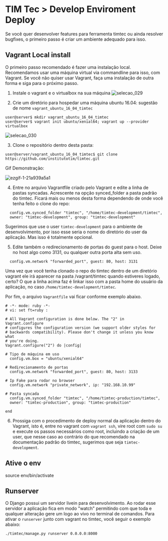 # TIM Tec > Develop Enviroment Deploy

Se você quer desenvolver features para ferramenta timtec ou ainda resolver bugfixes, o primeiro passo é criar um ambiente adequado para isso. 

## Vagrant Local install
O primeiro passo recomendado é fazer uma instalação local. Recomendamos usar uma máquina virtual via commandline para isso, com Vagrant. Se você não quiser usar Vagrant, faça uma instalação de outra forma e siga para o próximo passo. 

1. Instale o vagrant e o virtualbox na sua máquina
![selecao_029](https://user-images.githubusercontent.com/641411/27147091-ee65787e-5111-11e7-877e-f59e0ceb4398.png)

2. Crie um diretório para hospedar uma máquina ubuntu 16.04: sugestão de nome ```vagrant_ubuntu_16_04_timtec```

```
user@server$ mkdir vagrant_ubuntu_16_04_timtec
user@server$ vagrant init ubuntu/xenial64; vagrant up --provider virtualbox
```
![selecao_030](https://user-images.githubusercontent.com/641411/27147228-5eb5eb68-5112-11e7-9af7-d78f9aedee06.png)

3. Clone o repositório dentro desta pasta:
```
user@server/vagrant_ubuntu_16_04_timtec$ git clone https://github.com/institutotim/timtec.git
```
Gif Demonstração:

![ezgif-1-21a939a5a1](https://user-images.githubusercontent.com/641411/27148144-90ecf9ca-5115-11e7-81ce-fc5fcc8b58a9.gif)

4. Entre no arquivo Vagrantfile criado pelo Vagrant e edite a linha de pastas syncadas. Acrescente na opção synced_folder a pasta padrão do timtec. Ficará mais ou menos desta forma dependendo de onde você tenha feito o clone do repo:

```
  config.vm.synced_folder "timtec", "/home/timtec-development/timtec",
  owner: "timtec-development", group: "timtec-development"
```
Sugerimos que use o user ```timtec-development``` para o ambiente de desenvolvimento, por isso esse seria o nome do diretório do user da aplicação. Mas isso é totalmente opcional. 

5. Edite também o redirecionamento de portas do guest para o host. Deixe no host algo como 3131, ou qualquer outra porta alta sem uso. 

```
  config.vm.network "forwarded_port", guest: 80, host: 3131
```

Uma vez que você tenha clonado o repo do timtec dentro de um diretório vagrant ele irá aparecer na pasta /vagrant/timtec quando estiveres logado, certo? O que a linha acima faz é linkar isso com a pasta home do usuário da aplicação, no caso ```/home/timtec-development/timtec```. 

Por fim, o arquivo ```Vagrantfile``` vai ficar conforme exemplo abaixo.
```
# -*- mode: ruby -*-
# vi: set ft=ruby :

# All Vagrant configuration is done below. The "2" in Vagrant.configure
# configures the configuration version (we support older styles for
# backwards compatibility). Please don't change it unless you know what
# you're doing.
Vagrant.configure("2") do |config|

# Tipo de máquina em uso
  config.vm.box = "ubuntu/xenial64"

# Redirecionamento de portas
  config.vm.network "forwarded_port", guest: 80, host: 3133

# Ip Fake para rodar no browser
  config.vm.network "private_network", ip: "192.168.10.99"

# Pasta syncada
  config.vm.synced_folder "timtec", "/home/timtec-production/timtec",
  owner: "timtec-production", group: "timtec-production"

end
```

6. Prossiga com o procedimento de deploy normal da aplicação dentro do Vagrant, isto é, entre no vagrant com ```vagrant ssh```, vire root com ```sudo su``` e execute os passos necessários como root, incluindo a criação de um user, que nesse caso ao contrário do que recomendado na documentação padrão do timtec, sugerimos que seja ```timtec-development```. 


## Ative o env


source env/bin/activate


## Runserver
O Django possui um servidor livein para desenvolvimento. Ao rodar esse servidor a aplicação fica em modo "watch" permitindo com que toda e qualquer alteração gere um logo ao vivo no terminal de comandos. Para ativar o ```runserver``` junto com vagrant no timtec, você seguir o exemplo abaixo:

```
./timtec/manage.py runserver 0.0.0.0:8000
```














